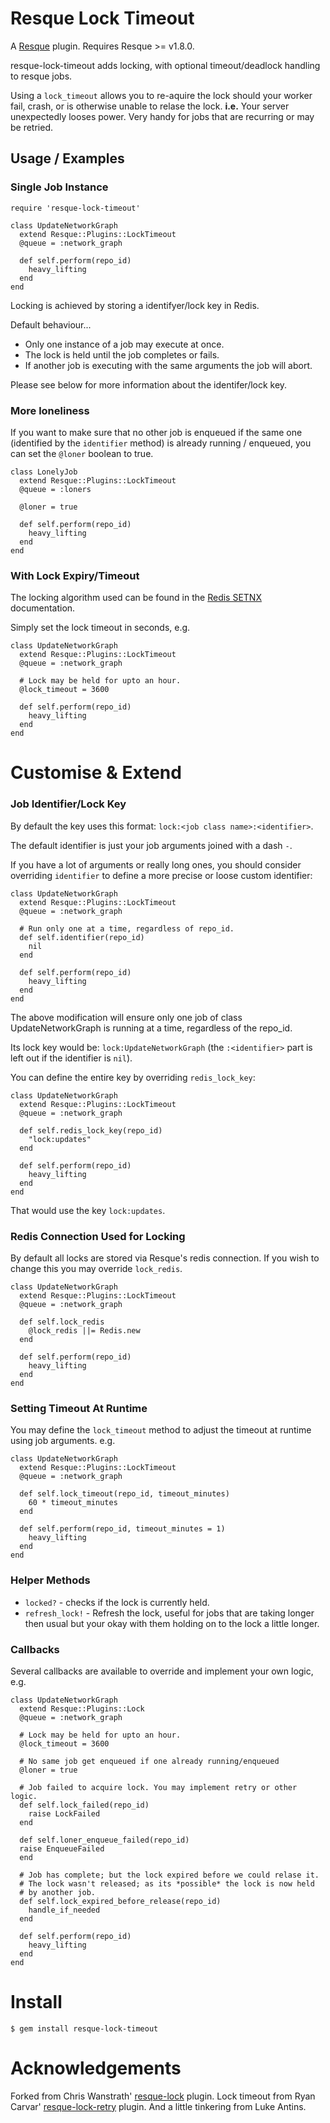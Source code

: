 Resque Lock Timeout
===================

A [Resque][rq] plugin. Requires Resque >= v1.8.0.

resque-lock-timeout adds locking, with optional timeout/deadlock handling to
resque jobs.

Using a `lock_timeout` allows you to re-aquire the lock should your worker
fail, crash, or is otherwise unable to relase the lock. **i.e.** Your server
unexpectedly looses power. Very handy for jobs that are recurring or may be
retried.

Usage / Examples
----------------

### Single Job Instance

    require 'resque-lock-timeout'

    class UpdateNetworkGraph
      extend Resque::Plugins::LockTimeout
      @queue = :network_graph

      def self.perform(repo_id)
        heavy_lifting
      end
    end

Locking is achieved by storing a identifyer/lock key in Redis.

Default behaviour...

* Only one instance of a job may execute at once.
* The lock is held until the job completes or fails.
* If another job is executing with the same arguments the job will abort.

Please see below for more information about the identifer/lock key.

### More loneliness

If you want to make sure that no other job is enqueued if the same one (identified
by the `identifier` method) is already running / enqueued, you can set the `@loner`
boolean to true.

    class LonelyJob
      extend Resque::Plugins::LockTimeout
      @queue = :loners

      @loner = true

      def self.perform(repo_id)
        heavy_lifting
      end
    end

### With Lock Expiry/Timeout

The locking algorithm used can be found in the [Redis SETNX][redis-setnx]
documentation.

Simply set the lock timeout in seconds, e.g.

    class UpdateNetworkGraph
      extend Resque::Plugins::LockTimeout
      @queue = :network_graph

      # Lock may be held for upto an hour.
      @lock_timeout = 3600

      def self.perform(repo_id)
        heavy_lifting
      end
    end

Customise & Extend
==================

### Job Identifier/Lock Key

By default the key uses this format: `lock:<job class name>:<identifier>`.

The default identifier is just your job arguments joined with a dash `-`.

If you have a lot of arguments or really long ones, you should consider
overriding `identifier` to define a more precise or loose custom identifier:

    class UpdateNetworkGraph
      extend Resque::Plugins::LockTimeout
      @queue = :network_graph

      # Run only one at a time, regardless of repo_id.
      def self.identifier(repo_id)
        nil
      end

      def self.perform(repo_id)
        heavy_lifting
      end
    end

The above modification will ensure only one job of class
UpdateNetworkGraph is running at a time, regardless of the
repo_id.

Its lock key would be: `lock:UpdateNetworkGraph` (the `:<identifier>` part is left out if the identifier is `nil`).

You can define the entire key by overriding `redis_lock_key`:

    class UpdateNetworkGraph
      extend Resque::Plugins::LockTimeout
      @queue = :network_graph

      def self.redis_lock_key(repo_id)
        "lock:updates"
      end

      def self.perform(repo_id)
        heavy_lifting
      end
    end
    
That would use the key `lock:updates`.

### Redis Connection Used for Locking

By default all locks are stored via Resque's redis connection. If you wish to
change this you may override `lock_redis`.

    class UpdateNetworkGraph
      extend Resque::Plugins::LockTimeout
      @queue = :network_graph

      def self.lock_redis
        @lock_redis ||= Redis.new
      end

      def self.perform(repo_id)
        heavy_lifting
      end
    end

### Setting Timeout At Runtime

You may define the `lock_timeout` method to adjust the timeout at runtime
using job arguments. e.g.

    class UpdateNetworkGraph
      extend Resque::Plugins::LockTimeout
      @queue = :network_graph

      def self.lock_timeout(repo_id, timeout_minutes)
        60 * timeout_minutes
      end

      def self.perform(repo_id, timeout_minutes = 1)
        heavy_lifting
      end
    end

### Helper Methods

* `locked?` - checks if the lock is currently held.
* `refresh_lock!` - Refresh the lock, useful for jobs that are taking longer
    then usual but your okay with them holding on to the lock a little longer.

### Callbacks

Several callbacks are available to override and implement your own logic, e.g.

    class UpdateNetworkGraph
      extend Resque::Plugins::Lock
      @queue = :network_graph

      # Lock may be held for upto an hour.
      @lock_timeout = 3600

      # No same job get enqueued if one already running/enqueued
      @loner = true

      # Job failed to acquire lock. You may implement retry or other logic.
      def self.lock_failed(repo_id)
        raise LockFailed
      end

      def self.loner_enqueue_failed(repo_id)
      raise EnqueueFailed
      end

      # Job has complete; but the lock expired before we could relase it.
      # The lock wasn't released; as its *possible* the lock is now held
      # by another job.
      def self.lock_expired_before_release(repo_id)
        handle_if_needed
      end

      def self.perform(repo_id)
        heavy_lifting
      end
    end

Install
=======

    $ gem install resque-lock-timeout

Acknowledgements
================

Forked from Chris Wanstrath' [resque-lock][resque-lock] plugin.
Lock timeout from Ryan Carvar' [resque-lock-retry][resque-lock-retry] plugin.
And a little tinkering from Luke Antins.

[rq]: http://github.com/defunkt/resque
[redis-setnx]: http://code.google.com/p/redis/wiki/SetnxCommand
[resque-lock]: http://github.com/defunkt/resque-lock
[resque-lock-retry]: http://github.com/rcarver/resque-lock-retry